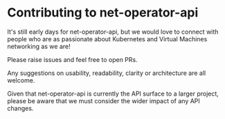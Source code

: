# Contributing to net-operator-api

It's still early days for net-operator-api, but we would love to connect with people who are as passionate about Kubernetes and Virtual Machines networking as we are!

Please raise issues and feel free to open PRs.

Any suggestions on usability, readability, clarity or architecture are all welcome.

Given that net-operator-api is currently the API surface to a larger project, please be aware that we must consider the wider impact of any API changes.
